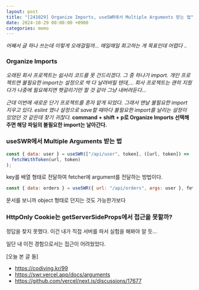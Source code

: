 ```yaml
---
layout: post
title: "[241029] Organize Imports, useSWR에서 Multiple Arguments 받는 법"
date: 2024-10-29 00:00:00 +0900
categories: memo
---
```


_어째서 글 하나 쓰는데 이렇게 오래걸릴까… 매일매일 회고하는 게 목표인데 어렵다 .._

### Organize Imports

_오래된 회사 프로젝트는 쉽사리 코드를 못 건드리겠다. 그 중 하나가 import. 개인 프로젝트면 불필요한 import는 설정으로 싹 다 날려버릴 텐데,… 회사 프로젝트는 괜히 지웠다가 나중에 필요해지면 헷갈리기만 할 것 같아 그냥 내버려둔다…_

_근데 이번에 새로운 단기 프로젝트를 혼자 맡게 되었다. 그래서 맨날 불필요한 import 지우고 있다. eslint 였나 설정으로 save할 때마다 불필요한 import를 날리는 설정이 있었던 것 같은데 찾기 귀찮다._ **command + shift + p로 Organize Imports 선택해주면 해당 파일의 불필요한 import는 날아간다.**

### useSWR에서 **Multiple Arguments 받는 법**

```jsx
const { data: user } = useSWR(["/api/user", token], ([url, token]) =>
  fetchWithToken(url, token)
);
```

key를 배열 형태로 전달하여 fetcher에 argument를 전달하는 방법이다.

```jsx
const { data: orders } = useSWR({ url: "/api/orders", args: user }, fetcher);
```

문서를 보니까 object 형태로 던지는 것도 가능한가보다

### **HttpOnly Cookie는 getServerSideProps에서 접근을 못할까?**

정답을 찾지 못했다. 이건 내가 직접 서버를 파서 실험을 해봐야 알 듯…

일단 내 이전 경험으로서는 접근이 어려웠었다.

[오늘 본 글 들]

- https://codiving.kr/99
- https://swr.vercel.app/docs/arguments
- https://github.com/vercel/next.js/discussions/17677
